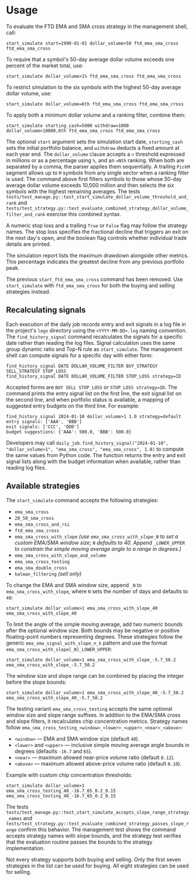 # Usage

To evaluate the FTD EMA and SMA cross strategy in the management shell, call:

```
start_simulate start=1990-01-01 dollar_volume>50 ftd_ema_sma_cross ftd_ema_sma_cross
```

To require that a symbol's 50-day average dollar volume exceeds one percent of
the market total, use:

```
start_simulate dollar_volume>1% ftd_ema_sma_cross ftd_ema_sma_cross
```

To restrict simulation to the six symbols with the highest 50-day average dollar
volume, use:

```
start_simulate dollar_volume=6th ftd_ema_sma_cross ftd_ema_sma_cross
```

To apply both a minimum dollar volume and a ranking filter, combine them:

```
start_simulate starting_cash=5000 withdraw=1000 dollar_volume>10000,6th ftd_ema_sma_cross ftd_ema_sma_cross
```

The optional `start` argument sets the simulation start date, `starting_cash`
sets the initial portfolio balance, and `withdraw` deducts a fixed amount at
each year end. The `dollar_volume` clause accepts a `>` threshold expressed in
millions or as a percentage using `%`, and an `=Nth` ranking. When both are
separated by a comma, the parser applies them sequentially. A trailing
`PickM` segment allows up to `M` symbols from any single sector when a ranking
filter is used. The command above first filters symbols to those whose 50-day
average dollar volume exceeds 10,000 million and then selects the six symbols
with the highest remaining averages. The tests
`tests/test_manage.py::test_start_simulate_dollar_volume_threshold_and_rank` and
`tests/test_strategy.py::test_evaluate_combined_strategy_dollar_volume_filter_and_rank`
exercise this combined syntax.

A numeric stop loss and a trailing `True` or `False` flag may follow the
strategy names. The stop loss specifies the fractional decline that triggers an
exit on the next day's open, and the boolean flag controls whether individual
trade details are printed.

The simulation report lists the maximum drawdown alongside other metrics. This
percentage indicates the greatest decline from any previous portfolio peak.

The previous `start_ftd_ema_sma_cross` command has been removed.
Use `start_simulate` with `ftd_ema_sma_cross` for both the buying and
selling strategies instead.

## Recalculating signals

Each execution of the daily job records entry and exit signals in a log file in
the project's `logs` directory using the `<YYYY-MM-DD>.log` naming convention.
The `find_history_signal` command recalculates the signals for a specific date rather than reading the log files.
Signal calculation uses the same group dynamic ratio and Top-N rule as `start_simulate`.
The management shell can compute signals for a specific day with either form:

```
find_history_signal DATE DOLLAR_VOLUME_FILTER BUY_STRATEGY SELL_STRATEGY STOP_LOSS
find_history_signal DATE DOLLAR_VOLUME_FILTER STOP_LOSS strategy=ID
```

Accepted forms are `BUY SELL STOP_LOSS` or `STOP_LOSS strategy=ID`. The command
prints the entry signal list on the first line, the exit signal list on the
second line, and when portfolio status is available, a mapping of suggested
entry budgets on the third line. For example:

```
find_history_signal 2024-01-10 dollar_volume>1 1.0 strategy=default
entry signals: ['AAA', 'BBB']
exit signals: ['CCC', 'DDD']
budget suggestions: {'AAA': 500.0, 'BBB': 500.0}
```

Developers may call
`daily_job.find_history_signal("2024-01-10", "dollar_volume>1", "ema_sma_cross", "ema_sma_cross", 1.0)`
to compute the same values from Python code. The function returns the entry and
exit signal lists along with the budget information when available, rather than
reading log files.

## Available strategies

The `start_simulate` command accepts the following strategies:

* `ema_sma_cross`
* `20_50_sma_cross`
* `ema_sma_cross_and_rsi`
* `ftd_ema_sma_cross`
* `ema_sma_cross_with_slope` *(use `ema_sma_cross_with_slope_N` to set a custom EMA/SMA window size; `N` defaults to 40. Append `_LOWER_UPPER` to constrain the simple moving average angle to a range in degrees.)*
* `ema_sma_cross_with_slope_and_volume`
* `ema_sma_cross_testing`
* `ema_sma_double_cross`
* `kalman_filtering` *(sell only)*

To change the EMA and SMA window size, append `_N` to `ema_sma_cross_with_slope`, where `N` sets the number of days and defaults to `40`:

```
start_simulate dollar_volume>1 ema_sma_cross_with_slope_40 ema_sma_cross_with_slope_40
```

To limit the angle of the simple moving average, add two numeric bounds after the optional window size. Both bounds may be negative or positive floating-point numbers representing degrees. These strategies follow the generic `ema_sma_signal_with_slope_n_k` pattern and use the format `ema_sma_cross_with_slope[_N]_LOWER_UPPER`:

```
start_simulate dollar_volume>1 ema_sma_cross_with_slope_-5.7_50.2 ema_sma_cross_with_slope_-5.7_50.2
```

The window size and slope range can be combined by placing the integer before the slope bounds:

```
start_simulate dollar_volume>1 ema_sma_cross_with_slope_40_-5.7_50.2 ema_sma_cross_with_slope_40_-5.7_50.2
```

The testing variant `ema_sma_cross_testing` accepts the same optional window
size and slope range suffixes. In addition to the EMA/SMA cross and slope
filters, it recalculates chip concentration metrics. Strategy names follow
`ema_sma_cross_testing_<window>_<lower>_<upper>_<near>_<above>`:

* `<window>` — EMA and SMA window size (default `40`).
* `<lower>` and `<upper>` — inclusive simple moving average angle bounds in degrees (defaults `-16.7` and `65`).
* `<near>` — maximum allowed near-price volume ratio (default `0.12`).
* `<above>` — maximum allowed above-price volume ratio (default `0.10`).

Example with custom chip concentration thresholds:

```
start_simulate dollar_volume>1 ema_sma_cross_testing_40_-16.7_65_0.2_0.15 ema_sma_cross_testing_40_-16.7_65_0.2_0.15
```

The tests `tests/test_manage.py::test_start_simulate_accepts_slope_range_strategy_names` and `tests/test_strategy.py::test_evaluate_combined_strategy_passes_slope_range` confirm this behavior. The management test shows the command accepts strategy names with slope bounds, and the strategy test verifies that the evaluation routine passes the bounds to the strategy implementation.

Not every strategy supports both buying and selling. Only the first seven
strategies in the list can be used for buying. All eight strategies can be
used for selling.
